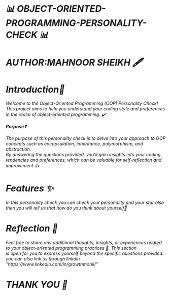 <h1><b><i> 📊 OBJECT-ORIENTED-PROGRAMMING-PERSONALITY-CHECK 📊</i></b></h1>
<h1><i>AUTHOR:MAHNOOR SHEIKH 🖋️</i></h1>
<h1><b><i>Introduction📌</i></b></h1>
<p><i>Welcome to the Object-Oriented Programming (OOP) Personality Check! This project aims to help you understand your coding style and preferences in the realm of object-oriented programming. ✔️</i></p
<h1><b><i>Purpose❓</i></b></h1>
<p><i>The purpose of this personality check is to delve into your approach to OOP concepts such as encapsulation, inheritance, polymorphism, and abstraction.</br>
  By answering the questions provided, you'll gain insights into your coding tendencies and preferences, which can be valuable for self-reflection and improvement.👍</i></p>
  <h1><b><i>Features ✨</i></b></h1>
  <p><i>In this personality check you can check your personality and your star also then you will tell us that how do you think about yourself🎀  </i></p>
<h1><b><i>Reflection 📩</i></b></h1>
<p><i>Feel free to share any additional thoughts, insights, or experiences related to your object-oriented programming practices 🌸. This section</br>
  is open for you to express yourself beyond the specific questions provided. you can also link us through linkdin </br>
"https://www.linkedin.com/in/growthmonii/"</i></p>
<h1><b><i>THANK YOU 💖</i></b></h1>
